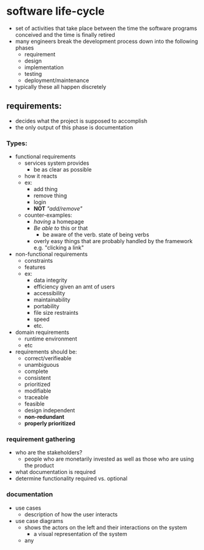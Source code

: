 # software life-cycle
- set of activities that take place between the time the software programs conceived and the time is finally retired
- many engineers break the development process down into the following phases
	- requirement
	- design
	- implementation
	- testing
	- deployment/maintenance
- typically these all happen discretely
## requirements:
- decides what the project is supposed to accomplish
- the only output of this phase is documentation
### Types:
- functional requirements
	- services system provides
		- be as clear as possible
	- how it reacts
	- ex:
		- add thing
		- remove thing
		- login
		- **NOT** *"add/remove"*
	- counter-examples:
		- *having* a homepage
		- *Be able to* this or that
			- be aware of the verb. state of being verbs
		- overly easy things that are probably handled by the framework e.g. "clicking a link"
- non-functional requirements
	- constraints
	- features
	- ex:
		- data integrity
		- efficiency given an amt of users
		- accessibility
		- maintainability
		- portability
		- file size restraints
		- speed
		- etc.
- domain requirements
	- runtime environment
	- etc
- requirements should be:
	- correct/verifieable
	- unambiguous
	- complete
	- consistent
	- prioritized
	- modifiable
	- traceable
	- feasible
	- design independent
	- **non-redundant**
	- **properly prioritized**
### requirement gathering
- who are the stakeholders?
	- people who are monetarily invested as well as those who are using the product
- what documentation is required
- determine functionality required vs. optional
### documentation
- use cases
	- description of how the user interacts
- use case diagrams
	- shows the actors on the left and their interactions on the system
		- a visual representation of the system
	- any 